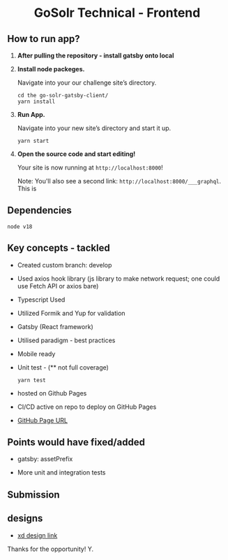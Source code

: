 <h1 align="center">
  GoSolr Technical - Frontend
</h1>

## How to run app?

1.  **After pulling the repository - install gatsby onto local**

2.  **Install node packeges.**

    Navigate into your our challenge site’s directory.

    ```shell
    cd the go-solr-gatsby-client/
    yarn install
    ```

3.  **Run App.**

    Navigate into your new site’s directory and start it up.

    ```shell
    yarn start
    ```

4.  **Open the source code and start editing!**

    Your site is now running at `http://localhost:8000`!

    Note: You'll also see a second link: `http://localhost:8000/___graphql`. This is

## Dependencies

    node v18

## Key concepts - tackled

- Created custom branch: develop

- Used axios hook library (js library to make network request; one could use Fetch API or axios bare)

- Typescript Used

- Utilized Formik and Yup for validation

- Gatsby (React framework)

- Utilised paradigm - best practices

- Mobile ready

- Unit test - (\*\* not full coverage)

  ```shell
  yarn test
  ```

- hosted on Github Pages

- CI/CD active on repo to deploy on GitHub Pages

- [GitHub Page URL](https://yenzokuhle.github.io/go-solr-client/)

## Points would have fixed/added

- gatsby: assetPrefix

- More unit and integration tests

## Submission

## designs

- [xd design link](https://xd.adobe.com/view/d2617652-a573-42df-9c37-484ccccdbb56-8732/)

Thanks for the opportunity!
Y.
